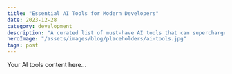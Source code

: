 ```yaml
---
title: "Essential AI Tools for Modern Developers"
date: 2023-12-28
category: development
description: "A curated list of must-have AI tools that can supercharge your development workflow. From code completion to testing, these tools will transform how you work."
heroImage: "/assets/images/blog/placeholders/ai-tools.jpg"
tags: post
---
```


Your AI tools content here...
